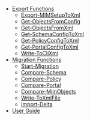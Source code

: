 * [Export Functions](Export-Functions)<br />
  * [Export-MIMSetupToXml](Export-MIMSetupToXml)<br />
  * [Get-ObjectsFromConfig](Get-ObjectsFromConfig)<br />
  * [Get-ObjectsFromXml](Get-ObjectsFromXml)<br />
  * [Get-SchemaConfigToXml](Get-SchemaConfigToXml)<br />
  * [Get-PolicyConfigToXml](Get-PolicyConfigToXml)<br />
  * [Get-PortalConfigToXml](Get-PortalConfigToXml)<br />
  * [Write-ToCliXml](Write-ToCliXml)<br />
* [Migration Functions](Migration-Functions)<br />
  * [Start-Migration](Start-Migration)<br />
  * [Compare-Schema](Compare-Schema)<br />
  * [Compare-Policy](Compare-Policy)<br />
  * [Compare-Portal](Compare-Portal)<br />
  * [Compare-MimObjects](Compare-MimObjects)<br />
  * [Write-ToXmlFile](Write-ToXmlFile)<br />
  * [Import-Delta](Import-Delta)<br />
* [User Guide](Migrate-User-Guide)<br />